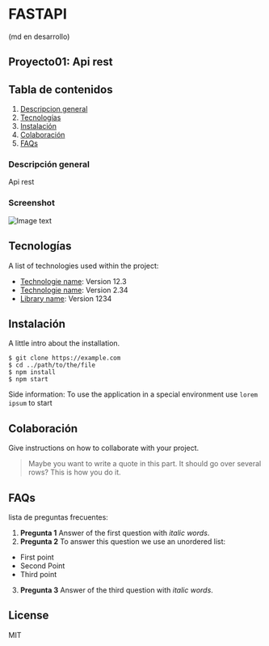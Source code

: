 # FASTAPI

(md en desarrollo)
## Proyecto01: Api rest

## Tabla de contenidos
1. [Descripcion general](#general-info)
2. [Tecnologías](#technologies)
3. [Instalación](#installation)
4. [Colaboración](#collaboration)
5. [FAQs](#faqs)

### Descripción general 

Api rest

### Screenshot
![Image text](https://www.united-internet.de/fileadmin/user_upload/Brands/Downloads/Logo_IONOS_by.jpg)

## Tecnologías

A list of technologies used within the project:
* [Technologie name](https://example.com): Version 12.3 
* [Technologie name](https://example.com): Version 2.34
* [Library name](https://example.com): Version 1234

## Instalación 

A little intro about the installation. 
```
$ git clone https://example.com
$ cd ../path/to/the/file
$ npm install
$ npm start
```
Side information: To use the application in a special environment use ```lorem ipsum``` to start

## Colaboración 

Give instructions on how to collaborate with your project.
> Maybe you want to write a quote in this part. 
> It should go over several rows?
> This is how you do it.


## FAQs

lista de preguntas frecuentes: 
1. **Pregunta 1**
Answer of the first question with _italic words_. 
2. __Pregunta 2__ 
To answer this question we use an unordered list:
* First point
* Second Point
* Third point
3. **Pregunta 3**
Answer of the third question with *italic words*.

## License

MIT
